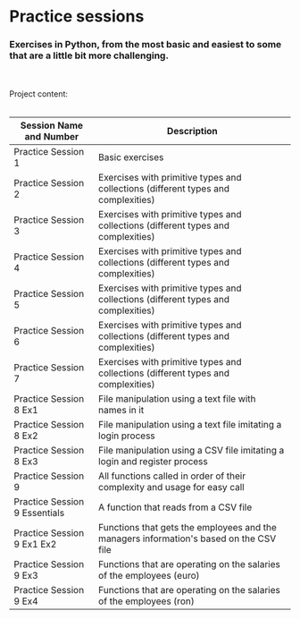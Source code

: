 # Practice sessions
### Exercises in Python, from the most basic and easiest to some that are a little bit more challenging.
<br><br/>
Project content:
<br><br/>

| Session Name and Number       | Description                                                                            |
|-------------------------------|----------------------------------------------------------------------------------------|
| Practice Session 1            | Basic exercises                                                                        |
| Practice Session 2            | Exercises with primitive types and collections (different types and complexities)      |
| Practice Session 3            | Exercises with primitive types and collections (different types and complexities)      |
| Practice Session 4            | Exercises with primitive types and collections (different types and complexities)      |
| Practice Session 5            | Exercises with primitive types and collections (different types and complexities)      |
| Practice Session 6            | Exercises with primitive types and collections (different types and complexities)      |
| Practice Session 7            | Exercises with primitive types and collections (different types and complexities)      |
| Practice Session 8 Ex1        | File manipulation using a text file with names in it                                   |
| Practice Session 8 Ex2        | File manipulation using a text file imitating a login process                          |
| Practice Session 8 Ex3        | File manipulation using a CSV file imitating a login and register process              |
| Practice Session 9            | All functions called in order of their complexity and usage for easy call              |
| Practice Session 9 Essentials | A function that reads from a CSV file                                                  |
| Practice Session 9 Ex1 Ex2    | Functions that gets the employees and the managers information's based on the CSV file |
| Practice Session 9 Ex3        | Functions that are operating on the salaries of the employees (euro)                   |
| Practice Session 9 Ex4        | Functions that are operating on the salaries of the employees (ron)                    |
